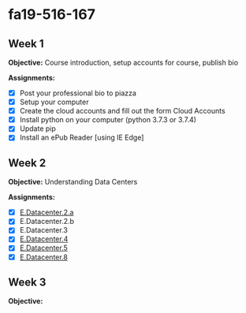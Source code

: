 # fa19-516-167

## Week 1

**Objective:** Course introduction, setup accounts for course, publish bio

**Assignments:** 
- [x] Post your professional bio to piazza
- [x] Setup your computer
- [x] Create the cloud accounts and fill out the form Cloud Accounts
- [x] Install python on your computer (python 3.7.3 or 3.7.4)
- [x] Update pip
- [x] Install an ePub Reader [using IE Edge]

## Week 2

**Objective:** Understanding Data Centers 

**Assignments:**
- [x] [E.Datacenter.2.a](datacenter.md)
- [x] E.Datacenter.2.b
- [x] E.Datacenter.3
- [x] [E.Datacenter.4](datacenter.md)
- [x] [E.Datacenter.5](datacenter.md)
- [x] [E.Datacenter.8](datacenter.md)

## Week 3

**Objective:** 
